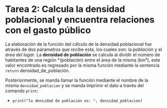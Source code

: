 # Tarea 2: Calcula la densidad poblacional y encuentra relaciones con el gasto público 

La elaboración de la función del cálculo de la densidad poblacional fue através de dos párametros que recibe esta, los cuales son: la *población* y el *área del lugar*. 
La **densidad de población** se calcula al dividir el número de habitantes de una región *(población) entre el área de la misma (km²), este valor encontrado es regresado 
por la misma función mediante la sentencia ``return`` densidad_de_población.

Posteriormente, se manda llamar la función mediante el nombre de la misma ``densidad_poblacion`` y se manda imprimir el dato a través del comando ``print``:
* ``print("la densidad de población es: ", densidad_poblacion)``
